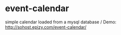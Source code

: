 # event-calendar
simple calendar loaded from a mysql database /
Demo: http://sohost.epizy.com/event-calendar/
